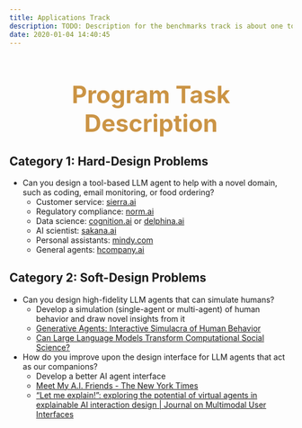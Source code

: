 ```yaml
---
title: Applications Track
description: TODO: Description for the benchmarks track is about one to two sentences and serves as a brief explanation of the track.
date: 2020-01-04 14:40:45
---
```


<!-- Submit a writeup detailing the application, the use of ZKPs and the security properties. In addition, submit a proof-of-concept implementation of the ZKP protocol and the blockchain smart contract using existing libraries and compilers. -->

<div style="text-align: center;">
  <h1 style="font-weight: bold; font-size: 3em; color: #CB9445;">Program Task Description</h1>
</div>

<h2>Category 1: Hard-Design Problems</h2>
<ul>
   <li>
      Can you design a tool-based LLM agent to help with a novel domain, such as coding, email monitoring, or food ordering? 
      <ul>
         <li>
            Customer service: <a href="https://sierra.ai/">sierra.ai</a>  
        </li>
         <li>
            Regulatory compliance: <a href="https://www.norm.ai/">norm.ai</a> 
        </li>
         <li>
           Data science: <a href="https://www.cognition.ai/">cognition.ai</a> or <a href="https://www.delphina.ai/">delphina.ai</a>
         </li>
         <li>
           AI scientist: <a href="https://sakana.ai/ai-scientist/">sakana.ai</a>
         </li>
         <li>
           Personal assistants: <a href="https://mindy.com/">mindy.com</a>
         </li>
        <li>
          General agents: <a href="https://www.hcompany.ai/">hcompany.ai</a>
        </li>
      </ul>
   </li>
</ul>

<h2>Category 2: Soft-Design Problems</h2>
<ul>
   <li>
      Can you design high-fidelity LLM agents that can simulate humans? 
      <ul>
         <li>
            Develop a simulation (single-agent or multi-agent) of human behavior and draw novel insights from it  
        </li>
         <li>
            <a href="https://dl.acm.org/doi/abs/10.1145/3586183.3606763">Generative Agents: Interactive Simulacra of Human Behavior</a> 
        </li>
         <li>
           <a href="https://direct.mit.edu/coli/article/50/1/237/118498/Can-Large-Language-Models-Transform-Computational">Can Large Language Models Transform Computational Social Science?</a>
         </li>
      </ul>
   </li>

  <li>
      How do you improve upon the design interface for LLM agents that act as our companions?  
      <ul>
         <li>
            Develop a better AI agent interface  
        </li>
         <li>
            <a href="https://www.nytimes.com/2024/05/09/technology/meet-my-ai-friends.html">Meet My A.I. Friends - The New York Times</a> 
        </li>
         <li>
           <a href="https://link.springer.com/article/10.1007/s12193-020-00332-0">“Let me explain!”: exploring the potential of virtual agents in explainable AI interaction design | Journal on Multimodal User Interfaces</a>
         </li>
      </ul>
   </li>
</ul>
